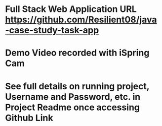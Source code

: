 # Full Stack Web Application URL  https://github.com/Resilient08/java-case-study-task-app

# Demo Video recorded with iSpring Cam

# See full details on running project, Username and Password, etc. in Project Readme once accessing Github Link


